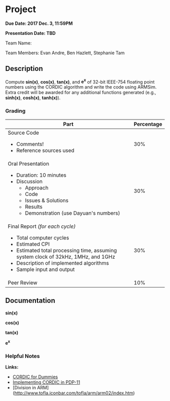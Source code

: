 # Project
**Due Date: 2017 Dec. 3, 11:59PM**

**Presentation Date: TBD**

Team Name:

Team Members: Evan Andre, Ben Hazlett, Stephanie Tam

## Description
Compute __sin(x)__, __cos(x)__, __tan(x)__, and __e<sup>x</sup>__ of 32-bit IEEE-754 floating point numbers using the CORDIC algorithm and write the code using ARMSim. Extra credit will be awarded for any additional functions generated (e.g., __sinh(x)__, __cosh(x)__, __tanh(x)__).

### Grading
|Part|Percentage|
|---|---|
|Source Code<ul><li>Comments!</li><li>Reference sources used</li></ul>|30%|
|Oral Presentation<ul><li>Duration: 10 minutes</li><li>Discussion<ul><li>Approach</li><li>Code</li><li>Issues & Solutions</li><li>Results</li><li>Demonstration (use Dayuan's numbers)</li></ul></li></ul>|30%|
|Final Report <i>(for each cycle)</i><ul><li>Total computer cycles</li><li>Estimated CPI</li><li>Estimated total processing time, assuming system clock of 32kHz, 1MHz, and 1GHz</li><li>Description of implemented algorithms</li><li>Sample input and output</li></ul>|30%|
|Peer Review|10%|

## Documentation
__sin(x)__

__cos(x)__

__tan(x)__

__e<sup>x</sup>__

### Helpful Notes
**Links:**
- [CORDIC for Dummies](http://bsvi.ru/uploads/CORDIC--_10EBA/cordic.pdf)
- [Implementing CORDIC in PDP-11](https://programmer209.wordpress.com/2011/09/18/how-to-implement-cordic/)
- [Division in ARM] (http://www.tofla.iconbar.com/tofla/arm/arm02/index.htm)
